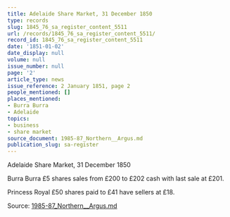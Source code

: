 ```yaml
---
title: Adelaide Share Market, 31 December 1850
type: records
slug: 1845_76_sa_register_content_5511
url: /records/1845_76_sa_register_content_5511/
record_id: 1845_76_sa_register_content_5511
date: '1851-01-02'
date_display: null
volume: null
issue_number: null
page: '2'
article_type: news
issue_reference: 2 January 1851, page 2
people_mentioned: []
places_mentioned:
- Burra Burra
- Adelaide
topics:
- business
- share market
source_document: 1985-87_Northern__Argus.md
publication_slug: sa-register
---
```


Adelaide Share Market, 31 December 1850

Burra Burra £5 shares sales from £200 to £202 cash with last sale at £201.

Princess Royal £50 shares paid to £41 have sellers at £18.

Source: [1985-87_Northern__Argus.md](/downloads/markdown/1985-87_Northern__Argus.md)
